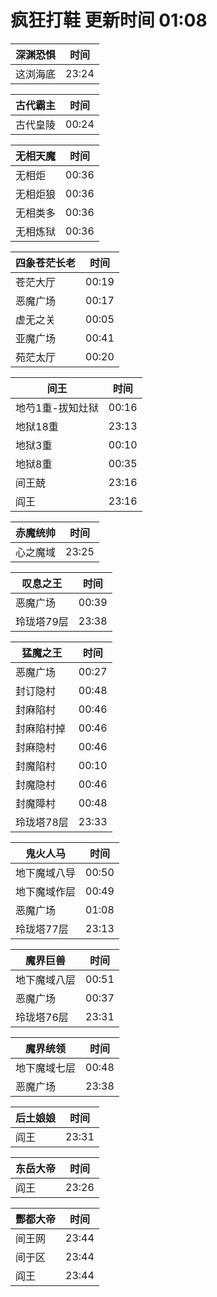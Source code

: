 # 疯狂打鞋 更新时间 01:08

| 深渊恐惧   | 时间    |
|--------|-------|
| 这浏海底 | 23:24 |

| 古代霸主   | 时间    |
|--------|-------|
| 古代皇陵 | 00:24 |

| 无相天魔   | 时间    |
|--------|-------|
| 无相炬 | 00:36 |
| 无相炬狼 | 00:36 |
| 无相类多 | 00:36 |
| 无相炼狱 | 00:36 |

| 四象苍茫长老   | 时间    |
|--------|-------|
| 苍茫大厅 | 00:19 |
| 恶魔广场 | 00:17 |
| 虚无之关 | 00:05 |
| 亚魔广场 | 00:41 |
| 苑茫太厅 | 00:20 |

| 间王   | 时间    |
|--------|-------|
| 地芍1重-拔知灶狱 | 00:16 |
| 地狱18重 | 23:13 |
| 地狱3重 | 00:10 |
| 地狱8重 | 00:35 |
| 间王兢 | 23:16 |
| 阎王 | 23:16 |

| 赤魔统帅   | 时间    |
|--------|-------|
| 心之魔域 | 23:25 |

| 叹息之王   | 时间    |
|--------|-------|
| 恶魔广场 | 00:39 |
| 玲珑塔79层 | 23:38 |

| 猛魔之王   | 时间    |
|--------|-------|
| 恶魔广场 | 00:27 |
| 封订隐村 | 00:48 |
| 封麻陷村 | 00:46 |
| 封麻陷村掉 | 00:46 |
| 封麻隐村 | 00:46 |
| 封魔陷村 | 00:10 |
| 封魔隐村 | 00:46 |
| 封魔障村 | 00:48 |
| 玲珑塔78层 | 23:33 |

| 鬼火人马   | 时间    |
|--------|-------|
| 地下魔域八导 | 00:50 |
| 地下魔域作层 | 00:49 |
| 恶魔广场 | 01:08 |
| 玲珑塔77层 | 23:13 |

| 魔界巨兽   | 时间    |
|--------|-------|
| 地下魔域八层 | 00:51 |
| 恶魔广场 | 00:37 |
| 玲珑塔76层 | 23:31 |

| 魔界统领   | 时间    |
|--------|-------|
| 地下魔域七层 | 00:48 |
| 恶魔广场 | 23:38 |

| 后土娘娘   | 时间    |
|--------|-------|
| 阎王 | 23:31 |

| 东岳大帝   | 时间    |
|--------|-------|
| 阎王 | 23:26 |

| 酆都大帝   | 时间    |
|--------|-------|
| 间王网 | 23:44 |
| 间于区 | 23:44 |
| 阎王 | 23:44 |